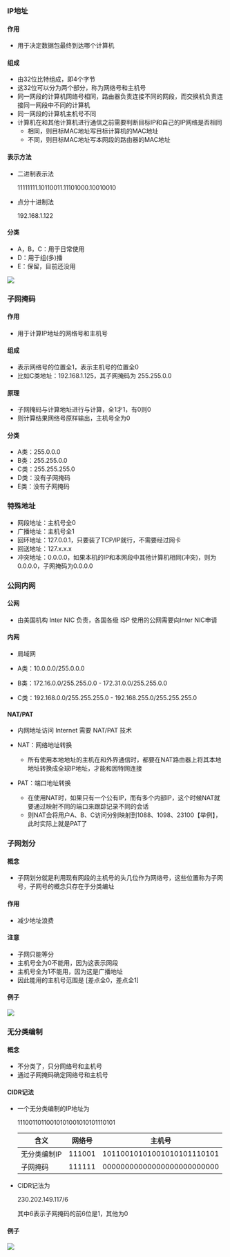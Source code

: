 ### IP地址

#### 作用

- 用于决定数据包最终到达哪个计算机

#### 组成

* 由32位比特组成，即4个字节
* 这32位可以分为两个部分，称为网络号和主机号
* 同一网段的计算机网络号相同，路由器负责连接不同的网段，而交换机负责连接同一网段中不同的计算机
* 同一网段的计算机主机号不同
* 计算机在和其他计算机进行通信之前需要判断目标IP和自己的IP网络是否相同
  * 相同，则目标MAC地址写目标计算机的MAC地址
  * 不同，则目标MAC地址写本网段的路由器的MAC地址

#### 表示方法

* 二进制表示法

  11111111.10110011.11101000.10010010

* 点分十进制法

  192.168.1.122

#### 分类

* A，B，C：用于日常使用
* D：用于组(多)播
* E：保留，目前还没用

![](https://github.com/gothicrush/learning/blob/master/Network/04.%20%E7%BD%91%E5%92%AF%E5%B1%82/01.%20IP%E5%9C%B0%E5%9D%80%E4%B8%8E%E5%AD%90%E7%BD%91%E5%88%92%E5%88%86/images/%E5%9C%B0%E5%9D%80%E5%88%86%E7%B1%BB.jpg)



### 子网掩码

#### 作用

* 用于计算IP地址的网络号和主机号

#### 组成

* 表示网络号的位置全1，表示主机号的位置全0
* 比如C类地址：192.168.1.125，其子网掩码为 255.255.0.0

#### 原理

* 子网掩码与计算地址进行与计算，全1才1，有0则0
* 则计算结果网络号原样输出，主机号全为0

#### 分类

* A类：255.0.0.0
* B类：255.255.0.0
* C类：255.255.255.0
* D类：没有子网掩码
* E类：没有子网掩码



### 特殊地址

* 网段地址：主机号全0
* 广播地址：主机号全1
* 回环地址：127.0.0.1，只要装了TCP/IP就行，不需要经过网卡
* 回送地址：127.x.x.x
* 冲突地址：0.0.0.0，如果本机的IP和本网段中其他计算机相同(冲突)，则为0.0.0.0，子网掩码为0.0.0.0



### 公网内网

#### 公网

* 由美国机构 Inter NIC 负责，各国各级 ISP 使用的公网需要向Inter NIC申请

#### 内网

* 局域网

* A类：10.0.0.0/255.0.0.0
* B类：172.16.0.0/255.255.0.0 - 172.31.0.0/255.255.0.0
* C类：192.168.0.0/255.255.255.0 - 192.168.255.0/255.255.255.0

#### NAT/PAT

* 内网地址访问 Internet 需要 NAT/PAT 技术

* NAT：网络地址转换
  * 所有使用本地地址的主机在和外界通信时，都要在NAT路由器上将其本地地址转换成全球IP地址，才能和因特网连接
* PAT：端口地址转换
  * 在使用NAT时，如果只有一个公有IP，而有多个内部IP，这个时候NAT就要通过映射不同的端口来跟踪记录不同的会话
  * 则NAT会将用户A、B、C访问分别映射到1088、1098、23100【举例】，此时实际上就是PAT了



### 子网划分

#### 概念

* 子网划分就是利用现有网段的主机号的头几位作为网络号，这些位置称为子网号，子网号的概念只存在于分类编址

#### 作用

* 减少地址浪费

#### 注意

* 子网只能等分
* 主机号全为0不能用，因为这表示网段
* 主机号全为1不能用，因为这是广播地址
* 因此能用的主机号范围是 [差点全0，差点全1]

#### 例子

![](https://github.com/gothicrush/learning/blob/master/Network/04.%20%E7%BD%91%E5%92%AF%E5%B1%82/01.%20IP%E5%9C%B0%E5%9D%80%E4%B8%8E%E5%AD%90%E7%BD%91%E5%88%92%E5%88%86/images/%E5%AD%90%E7%BD%91%E5%88%92%E5%88%86.jpeg)



### 无分类编制

#### 概念

* 不分类了，只分网络号和主机号
* 通过子网掩码确定网络号和主机号

#### CIDR记法

* 一个无分类编制的IP地址为   

  11100110110010101001010101110101

  | 含义         | 网络号 | 主机号                     |
  | ------------ | ------ | -------------------------- |
  | 无分类编制IP | 111001 | 10110010101001010101110101 |
  | 子网掩码     | 111111 | 00000000000000000000000000 |

* CIDR记法为

  230.202.149.117/6

  其中6表示子网掩码的前6位是1，其他为0

#### 例子



![](https://github.com/gothicrush/learning/blob/master/Network/04.%20%E7%BD%91%E5%92%AF%E5%B1%82/01.%20IP%E5%9C%B0%E5%9D%80%E4%B8%8E%E5%AD%90%E7%BD%91%E5%88%92%E5%88%86/images/%E6%97%A0%E5%88%86%E7%B1%BB%E7%BC%96%E5%88%B6.jpeg)